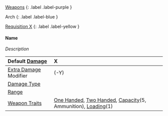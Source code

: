 [Weapons](Game/Weapons-List)
{: .label .label-purple }

Arch
{: .label .label-blue }

[Requisition X](Game/Deployment#Requisition)
{: .label .label-yellow }

#### Name

_Description_

| Default [Damage](Core/Weapons#Damage)                     | X                                                                                                                                                                                  |
| :-------------------------------------------------------- | :--------------------------------------------------------------------------------------------------------------------------------------------------------------------------------- |
| [Extra Damage](Game/Core/Attacks#Extra%20Damage) Modifier | (-Y)                                                                                                                                                                               |
| [Damage Type](Core/Weapons#Damage%20Type)                 |                                                                                                                                                                                    |
| [Range](Core/Weapons#Range)                               |                                                                                                                                                                                    |
| [Weapon Traits](Core/Weapon-Traits)                       | [One Handed](Game/Core/Blocks/One-Handed), [Two Handed](Game/Core/Blocks/Two-Handed), [Capacity](Game/Core/Blocks/Capacity)(5, Ammunition), [Loading](Game/Core/Blocks/Loading)(1) |
